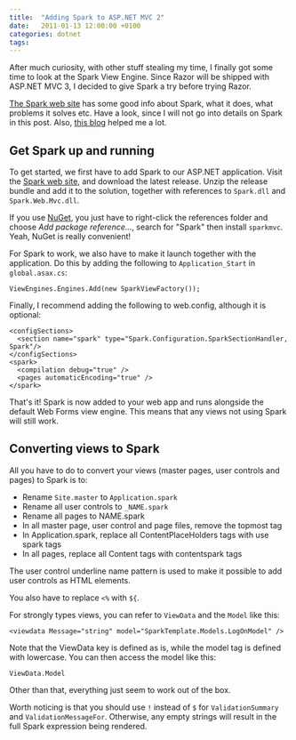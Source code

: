 ```yaml
---
title:	"Adding Spark to ASP.NET MVC 2"
date:	2011-01-13 12:00:00 +0100
categories: dotnet
tags: 	
---
```



After much curiosity, with other stuff stealing my time, I finally got some time
to look at the Spark View Engine. Since Razor will be shipped with ASP.NET MVC 3,
I decided to give Spark a try before trying Razor.

[The Spark web site](http://sparkviewengine.com/) has some good info about Spark,
what it does, what problems it solves etc. Have a look, since I will not go into
details on Spark in this post. Also, [this blog](http://nyveldt.com/blog/post/Exploring-Spark-View-Engine-for-ASPNET-MVC-e28093-Part-1.aspx) helped me a lot.


## Get Spark up and running

To get started, we first have to add Spark to our ASP.NET application. Visit the
[Spark web site](http://sparkviewengine.com/), and download the latest release.
Unzip the release bundle and add it to the solution, together with references to
`Spark.dll` and `Spark.Web.Mvc.dll`.

If you use [NuGet](http://nuget.codeplex.com/), you just have to right-click the
references folder and choose *Add package reference...*, search for "Spark" then
install `sparkmvc`. Yeah, NuGet is really convenient!

For Spark to work, we also have to make it launch together with the application.
Do this by adding the following to `Application_Start` in `global.asax.cs`:

	ViewEngines.Engines.Add(new SparkViewFactory());

Finally, I recommend adding the following to web.config, although it is optional:

	<configSections>
	  <section name="spark" type="Spark.Configuration.SparkSectionHandler, Spark"/>
	</configSections>
	<spark>
	  <compilation debug="true" />
	  <pages automaticEncoding="true" />
	</spark>

That's it! Spark is now added to your web app and runs alongside the default Web
Forms view engine. This means that any views not using Spark will still work.


## Converting views to Spark

All you have to do to convert your views (master pages, user controls and pages)
to Spark is to:

- Rename `Site.master` to `Application.spark`
- Rename all user controls to `_NAME.spark`
- Rename all pages to NAME.spark
- In all master page, user control and page files, remove the topmost tag
- In Application.spark, replace all ContentPlaceHolders tags with use spark tags
- In all pages, replace all Content tags with contentspark tags

The user control underline name pattern is used to make it possible to add user
controls as HTML elements.

You also have to replace `<%` with `${`.

For strongly types views, you can refer to `ViewData` and the `Model` like this:

	<viewdata Message="string" model="SparkTemplate.Models.LogOnModel" />

Note that the ViewData key is defined as is, while the model tag is defined with
lowercase. You can then access the model like this:

	ViewData.Model

Other than that, everything just seem to work out of the box.

Worth noticing is that you should use `!` instead of `$` for `ValidationSummary`
and `ValidationMessageFor`. Otherwise, any empty strings will result in the full
Spark expression being rendered.